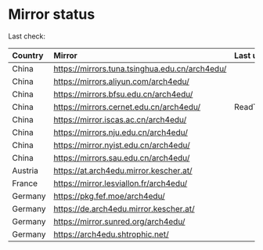 <script src="./time.js"></script>
# Mirror status
Last check: <script type="text/javascript">localize(1750058802.9905121);</script>

|Country|Mirror|Last update|
|:------|:-----|:----------|
|China|https://mirrors.tuna.tsinghua.edu.cn/arch4edu/|<script type="text/javascript">localize(1749969933);</script>|
|China|https://mirrors.aliyun.com/arch4edu/|<script type="text/javascript">localize(1749969933);</script>|
|China|https://mirrors.bfsu.edu.cn/arch4edu/|<script type="text/javascript">localize(1749969933);</script>|
|China|https://mirrors.cernet.edu.cn/arch4edu/|ReadTimeout|
|China|https://mirror.iscas.ac.cn/arch4edu/|<script type="text/javascript">localize(1749969933);</script>|
|China|https://mirrors.nju.edu.cn/arch4edu/|<script type="text/javascript">localize(1749969933);</script>|
|China|https://mirror.nyist.edu.cn/arch4edu/|<script type="text/javascript">localize(1749969933);</script>|
|China|https://mirrors.sau.edu.cn/arch4edu/|<script type="text/javascript">localize(1731653531);</script>|
|Austria|https://at.arch4edu.mirror.kescher.at/|<script type="text/javascript">localize(1749969933);</script>|
|France|https://mirror.lesviallon.fr/arch4edu/|<script type="text/javascript">localize(1749969933);</script>|
|Germany|https://pkg.fef.moe/arch4edu/|<script type="text/javascript">localize(1749969933);</script>|
|Germany|https://de.arch4edu.mirror.kescher.at/|<script type="text/javascript">localize(1749969933);</script>|
|Germany|https://mirror.sunred.org/arch4edu/|<script type="text/javascript">localize(1749969933);</script>|
|Germany|https://arch4edu.shtrophic.net/|<script type="text/javascript">localize(1749969933);</script>|

<script src="./tablefilter/tablefilter.js"></script>
<script src="./table.js"></script>